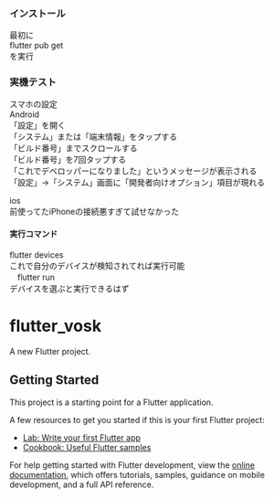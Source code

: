 ### インストール

最初に  
flutter pub get  
を実行  

### 実機テスト
スマホの設定  
Android  
「設定」を開く  
「システム」または「端末情報」をタップする  
「ビルド番号」までスクロールする  
「ビルド番号」を7回タップする  
「これでデベロッパーになりました」というメッセージが表示される  
「設定」→「システム」画面に「開発者向けオプション」項目が現れる  

ios  
 前使ってたiPhoneの接続悪すぎて試せなかった  

 #### 実行コマンド
 flutter devices  
これで自分のデバイスが検知されてれば実行可能  
　flutter run  
 デバイスを選ぶと実行できるはず  

# flutter_vosk

A new Flutter project.

## Getting Started

This project is a starting point for a Flutter application.

A few resources to get you started if this is your first Flutter project:

- [Lab: Write your first Flutter app](https://docs.flutter.dev/get-started/codelab)
- [Cookbook: Useful Flutter samples](https://docs.flutter.dev/cookbook)

For help getting started with Flutter development, view the
[online documentation](https://docs.flutter.dev/), which offers tutorials,
samples, guidance on mobile development, and a full API reference.
